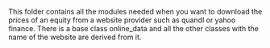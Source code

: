 This folder contains all the modules needed when you want to download the prices of an equity from a website 
provider such as quandl or yahoo finance.
There is a base class online_data and all the other classes with the name of the website are derived from it.
